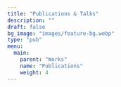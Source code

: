 ```yaml
---
title: "Publications & Talks"
description: ""
draft: false
bg_image: "images/feature-bg.webp"
type: "pub"
menu:
  main:
    parent: "Works"
    name: "Publications"
    weight: 4
---
```

